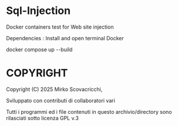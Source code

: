 # Sql-Injection
Docker containers test for Web site injection

Dependencies : Install and open terminal Docker  

docker compose up --build 



COPYRIGHT
=========
					
Copyright (C) 2025  Mirko Scovacricchi,

Sviluppato con contributi di collaboratori vari

Tutti i programmi ed i file contenuti in questo archivio/directory sono rilasciati sotto licenza GPL v.3
